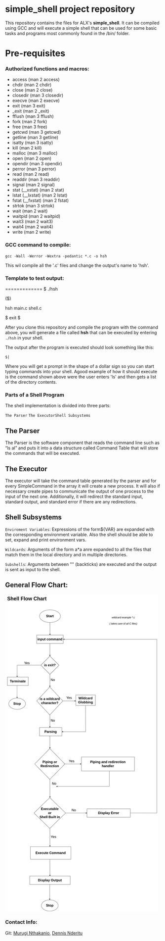 simple_shell project repository
===============================

This repository contains the files for ALX's **simple_shell**. It can be compiled using GCC and will execute a simple shell that can be used for some basic tasks and programs most commonly found in the /bin/ folder.

# Pre-requisites

### Authorized functions and macros:
- access (man 2 access)
- chdir (man 2 chdir)
- close (man 2 close)
- closedir (man 3 closedir)
- execve (man 2 execve)
- exit (man 3 exit)
- _exit (man 2 _exit)
- fflush (man 3 fflush)
- fork (man 2 fork)
- free (man 3 free)
- getcwd (man 3 getcwd)
- getline (man 3 getline)
- isatty (man 3 isatty)
- kill (man 2 kill)
- malloc (man 3 malloc)
- open (man 2 open)
- opendir (man 3 opendir)
- perror (man 3 perror)
- read (man 2 read)
- readdir (man 3 readdir)
- signal (man 2 signal)
- stat (__xstat) (man 2 stat)
- lstat (__lxstat) (man 2 lstat)
- fstat (__fxstat) (man 2 fstat)
- strtok (man 3 strtok)
- wait (man 2 wait)
- waitpid (man 2 waitpid)
- wait3 (man 2 wait3)
- wait4 (man 2 wait4)
- write (man 2 write)

### GCC command to compile:
`
gcc -Wall -Werror -Wextra -pedantic *.c -o hsh
`

This wil compile all the '.c' files and change the output's name to 'hsh'.

### Template to test output:
=============
$ ./hsh

($) 

hsh main.c shell.c

$ exit
$


After you clone this repository and compile the program with the command above, you will generate a file called **hsh** that can be executed by entering  ```./hsh``` in your shell.

The output after the program is executed should look something like this:
```
$|
```
Where you will get a prompt in the shape of a dollar sign so you can start typing commands into your shell.  Agood example of how it should execute is the command shown above were the user enters 'ls' and then gets a list of the directory contents.

### Parts of a Shell Program

The shell implementation is divided into three parts: ​

`The Parser`​
`The Executor`​
`Shell Subsystems`

## The Parser

The Parser is the software component that reads the command line such as “ls ­al” and puts it into a data structure called Command Table ​that will store the commands that will be executed.

## The Executor

The executor will take the command table generated by the parser and for every SimpleCommand in the array it will create a new process. It will also if necessary create pipes to communicate the output of one process to the input of the next one. Additionally, it will redirect the standard input, standard output, and standard error if there are any redirections.

## Shell Subsystems

`Enviroment Variables`: Expressions of the form${VAR} are expanded with the corresponding environment variable. Also the shell should be able to set, expand and print environment vars.

`Wildcards`: Arguments of the form a*a anre expanded to all the files that match them in the local directory and in multiple directories.

`Subshells`: Arguments between "" (backticks) are executed and the output is sent as input to the shell.


## General Flow Chart:
![Simple Shell Flowchart](flowchart.png)

### Contact Info:

Git: [Murugi Nthakanio](https://github.com/codebyrugi), [Dennis Nderitu](https://github.com/dennisnderitu254)